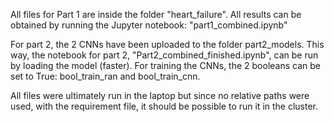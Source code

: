 All files for Part 1 are inside the folder "heart_failure". All results can be obtained by running the Jupyter notebook: "part1_combined.ipynb"

For part 2, the 2 CNNs have been uploaded to the folder part2_models. This way, the notebook for part 2, "Part2_combined_finished.ipynb", can be run by loading the model (faster). 
For training the CNNs, the 2 booleans can be set to True: bool_train_ran and bool_train_cnn.

All files were ultimately run in the laptop but since no relative paths were used, with the requirement file, it should be possible to run it in the cluster.
